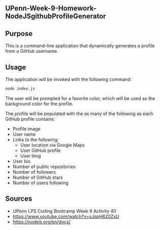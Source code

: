 ## UPenn-Week-9-Homework-NodeJSgithubProfileGenerator


## Purpose

This is a command-line application that dynamically generates a profile from a GitHub username.

## Usage
The application will be invoked with the following command:

```sh
node index.js
```
The user will be prompted for a favorite color, which will be used as the background color for the profile.

The profile will be populated with the as many of the following as each GitHub profile contains:

* Profile image
* User name
* Links to the following:
  * User location via Google Maps
  * User GitHub profile
  * User blog
* User bio
* Number of public repositories
* Number of followers
* Number of GitHub stars
* Number of users following

## Sources
- UPenn LPS Coding Bootcamp Week 9 Activity 40
- https://www.youtube.com/watch?v=sJspH620ZsU
- https://nodejs.org/en/docs/
